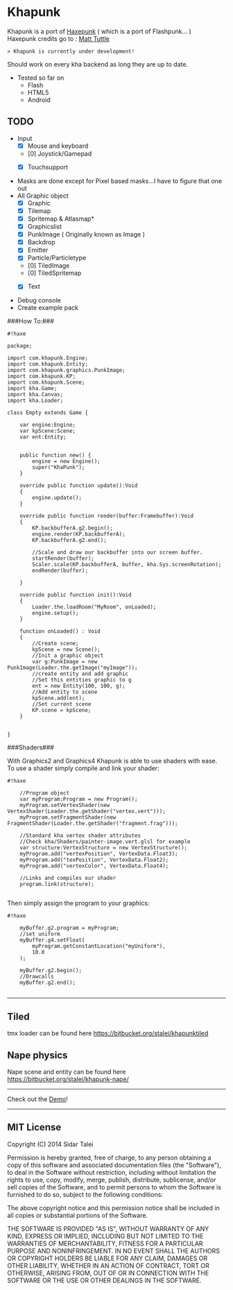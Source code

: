 Khapunk
========

Khapunk is a port of [Haxepunk] ( which is a port of Flashpunk... )  
Haxepunk credits go to :  [Matt Tuttle] 

~~~~
> Khapunk is currently under development!
~~~~  
  
Should work on every kha backend as long they are up to date.  

* Tested so far on  
    - Flash  
    - HTML5 
    - Android

TODO
-----
* Input  
    - [x] Mouse and keyboard  
    - [0] Joystick/Gamepad
    - [x] Touchsupport 


* Masks are done except for Pixel based masks...I have to figure that one out
* All Graphic object 
    - [x] Graphic
    - [x] Tilemap
    - [x] Spritemap & Atlasmap*
    - [x] Graphicslist
    - [x] PunkImage ( Originally known as Image )
    - [x] Backdrop
    - [x] Emitter
    - [x] Particle/Particletype
    - [0] TiledImage
    - [0] TiledSpritemap
    - [x] Text


* Debug console
* Create example pack


###How To:###
```
#!haxe

package;

import com.khapunk.Engine;
import com.khapunk.Entity;
import com.khapunk.graphics.PunkImage;
import com.khapunk.KP;
import com.khapunk.Scene;
import kha.Game;
import kha.Canvas;
import kha.Loader;

class Empty extends Game {
	
	var engine:Engine;
	var kpScene:Scene;
	var ent:Entity;

	
	public function new() {
		engine = new Engine();
		super("KhaPunk");
	}
	
	override public function update():Void 
	{
		engine.update();
	}
	
	override public function render(buffer:Framebuffer):Void 
	{
		KP.backbufferA.g2.begin();
		engine.render(KP.backbufferA);
		KP.backbufferA.g2.end();
		
		//Scale and draw our backbuffer into our screen buffer.
		startRender(buffer);
		Scaler.scale(KP.backbufferA, buffer, kha.Sys.screenRotation);
		endRender(buffer);
		
	}
	
	override public function init():Void 
	{
		Loader.the.loadRoom("MyRoom", onLoaded);
		engine.setup();
	}
	
	function onLoaded() : Void
	{
		//Create scene;
		kpScene = new Scene();
		//Init a graphic object
		var g:PunkImage = new PunkImage(Loader.the.getImage("myImage"));
		//create entity and add graphic
		//Set this entities graphic to g
		ent = new Entity(100, 100, g);
		//Add entity to scene
		kpScene.add(ent);
		//Set current scene
		KP.scene = kpScene;
	}
	
	
}
```

###Shaders###

With Graphics2 and Graphics4 Khapunk is able to use shaders with ease. 
To use a shader simply compile and link your shader:
	
```
#!haxe

	//Program object
	var myProgram:Program = new Program();
	myProgram.setVertexShader(new VertexShader(Loader.the.getShader("vertex.vert")));
	myProgram.setFragmentShader(new FragmentShader(Loader.the.getShader("fragment.frag")));
	
	//Standard kha vertex shader attributes
	//Check kha/Shaders/painter-image.vert.glsl for example
	var structure:VertexStructure = new VertexStructure();
	myProgram.add("vertexPosition", VertexData.Float3);
	myProgram.add("texPosition", VertexData.Float2);
	myProgram.add("vertexColor", VertexData.Float4);
		
	//Links and compiles our shader
	program.link(structure);
		

```

Then simply assign the program to your graphics:

```
#!haxe

	myBuffer.g2.program = myProgram;
	//set uniform
	myBuffer.g4.setFloat(
		myProgram.getConstantLocation("myUniform"),
		10.0
	);

	myBuffer.g2.begin();
	//Drawcalls
	myBuffer.g2.end();
	
```	

---

Tiled 
---
tmx loader can be found here
https://bitbucket.org/stalei/khapunktiled  
	
Nape physics
---
Nape scene and entity can be found here
https://bitbucket.org/stalei/khapunk-nape/

---

Check out the [Demo]! 

---
[Demo]:https://47cbfe828dfc48a5eb5b8e3b381243284edffd44.googledrive.com/host/0B97j9rSYGvSsTzctM2F2YW1VN0E/
[Haxepunk/tiled]:https://github.com/HaxePunk/tiled
[Matt Tuttle]:https://github.com/MattTuttle
[Haxepunk]:https://github.com/HaxePunk/HaxePunk


MIT License
----

Copyright (C) 2014 Sidar Talei

Permission is hereby granted, free of charge, to any person obtaining a copy of this software and associated documentation files (the "Software"), to deal in the Software without restriction, including without limitation the rights to use, copy, modify, merge, publish, distribute, sublicense, and/or sell copies of the Software, and to permit persons to whom the Software is furnished to do so, subject to the following conditions:

The above copyright notice and this permission notice shall be included in all copies or substantial portions of the Software.

THE SOFTWARE IS PROVIDED "AS IS", WITHOUT WARRANTY OF ANY KIND, EXPRESS OR IMPLIED, INCLUDING BUT NOT LIMITED TO THE WARRANTIES OF MERCHANTABILITY, FITNESS FOR A PARTICULAR PURPOSE AND NONINFRINGEMENT. IN NO EVENT SHALL THE AUTHORS OR COPYRIGHT HOLDERS BE LIABLE FOR ANY CLAIM, DAMAGES OR OTHER LIABILITY, WHETHER IN AN ACTION OF CONTRACT, TORT OR OTHERWISE, ARISING FROM, OUT OF OR IN CONNECTION WITH THE SOFTWARE OR THE USE OR OTHER DEALINGS IN THE SOFTWARE.